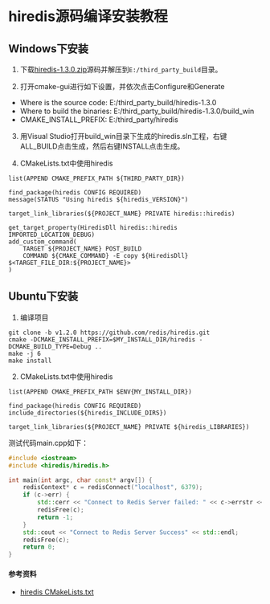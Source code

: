 # hiredis源码编译安装教程

## Windows下安装

1. 下载[hiredis-1.3.0.zip](https://github.com/redis/hiredis/releases)源码并解压到`E:/third_party_build`目录。

2. 打开cmake-gui进行如下设置，并依次点击Configure和Generate

- Where is the source code: E:/third_party_build/hiredis-1.3.0
- Where to build the binaries: E:/third_party_build/hiredis-1.3.0/build_win
- CMAKE_INSTALL_PREFIX: E:/third_party/hiredis

3. 用Visual Studio打开build_win目录下生成的hiredis.sln工程，右键ALL_BUILD点击生成，然后右键INSTALL点击生成。

4. CMakeLists.txt中使用hiredis

```
list(APPEND CMAKE_PREFIX_PATH ${THIRD_PARTY_DIR})

find_package(hiredis CONFIG REQUIRED)
message(STATUS "Using hiredis ${hiredis_VERSION}")

target_link_libraries(${PROJECT_NAME} PRIVATE hiredis::hiredis)

get_target_property(HiredisDll hiredis::hiredis IMPORTED_LOCATION_DEBUG)
add_custom_command(
    TARGET ${PROJECT_NAME} POST_BUILD
    COMMAND ${CMAKE_COMMAND} -E copy ${HiredisDll} $<TARGET_FILE_DIR:${PROJECT_NAME}>
)
```

## Ubuntu下安装

1. 编译项目

```
git clone -b v1.2.0 https://github.com/redis/hiredis.git
cmake -DCMAKE_INSTALL_PREFIX=$MY_INSTALL_DIR/hiredis -DCMAKE_BUILD_TYPE=Debug ..
make -j 6
make install
```

2. CMakeLists.txt中使用hiredis

```
list(APPEND CMAKE_PREFIX_PATH $ENV{MY_INSTALL_DIR})

find_package(hiredis CONFIG REQUIRED)
include_directories(${hiredis_INCLUDE_DIRS})

target_link_libraries(${PROJECT_NAME} PRIVATE ${hiredis_LIBRARIES})
```

测试代码main.cpp如下：

```cpp
#include <iostream>
#include <hiredis/hiredis.h>

int main(int argc, char const* argv[]) {
    redisContext* c = redisConnect("localhost", 6379);
    if (c->err) {
        std::cerr << "Connect to Redis Server failed: " << c->errstr << std::endl;
        redisFree(c);
        return -1;
    }
    std::cout << "Connect to Redis Server Success" << std::endl;
    redisFree(c);
    return 0;
}
```

#### 参考资料

- [hiredis CMakeLists.txt](https://github.com/redis/hiredis/blob/master/CMakeLists.txt)